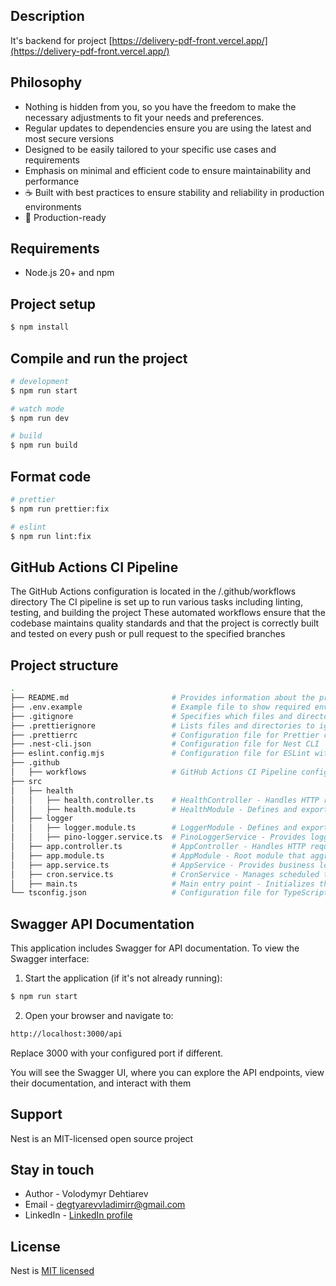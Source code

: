 ## Description

It's backend for project [https://delivery-pdf-front.vercel.app/](https://delivery-pdf-front.vercel.app/)

## Philosophy

- Nothing is hidden from you, so you have the freedom to make the necessary adjustments to fit your needs and preferences.
- Regular updates to dependencies ensure you are using the latest and most secure versions
- Designed to be easily tailored to your specific use cases and requirements
- Emphasis on minimal and efficient code to ensure maintainability and performance
- ☕ Built with best practices to ensure stability and reliability in production environments
- 🚀 Production-ready

## Requirements

- Node.js 20+ and npm

## Project setup

```bash
$ npm install
```

## Compile and run the project

```bash
# development
$ npm run start

# watch mode
$ npm run dev

# build
$ npm run build
```

## Format code

```bash
# prettier
$ npm run prettier:fix

# eslint
$ npm run lint:fix
```

## GitHub Actions CI Pipeline

The GitHub Actions configuration is located in the /.github/workflows directory
The CI pipeline is set up to run various tasks including linting, testing, and building the project
These automated workflows ensure that the codebase maintains quality standards and
that the project is correctly built and tested on every push or pull request to the specified branches

## Project structure

```bash
.
├── README.md                       # Provides information about the project, how to set it up, and how to use it
├── .env.example                    # Example file to show required environment variables
├── .gitignore                      # Specifies which files and directories to ignore in version control
├── .prettierignore                 # Lists files and directories to ignore for Prettier formatting
├── .prettierrc                     # Configuration file for Prettier code formatter
├── .nest-cli.json                  # Configuration file for Nest CLI
├── eslint.config.mjs               # Configuration file for ESLint with ES module syntax
├── .github                         
│   ├── workflows                   # GitHub Actions CI Pipeline config
├── src
│   ├── health
│   │   ├── health.controller.ts    # HealthController - Handles HTTP requests related to health checks
│   │   ├── health.module.ts        # HealthModule - Defines and exports the health-related module
│   ├── logger
│   │   ├── logger.module.ts        # LoggerModule - Defines and exports the logger module
│   │   ├── pino-logger.service.ts  # PinoLoggerService - Provides logging functionality using Pino        
│   ├── app.controller.ts           # AppController - Handles HTTP requests for the root of the application
│   ├── app.module.ts               # AppModule - Root module that aggregates other modules and services
│   ├── app.service.ts              # AppService - Provides business logic and methods used by AppController
│   ├── cron.service.ts             # CronService - Manages scheduled tasks and cron jobs
│   ├── main.ts                     # Main entry point - Initializes the NestJS application and starts the server
└── tsconfig.json                   # Configuration file for TypeScript compiler
```

## Swagger API Documentation

This application includes Swagger for API documentation. To view the Swagger interface:
1. Start the application (if it's not already running):

```bash
$ npm run start
```
2. Open your browser and navigate to:

```bash
http://localhost:3000/api
```
Replace 3000 with your configured port if different.

You will see the Swagger UI, where you can explore the API endpoints, view their documentation, and interact with them

## Support

Nest is an MIT-licensed open source project

## Stay in touch

- Author - Volodymyr Dehtiarev
- Email - [degtyarevvladimirr@gmail.com](mailto:degtyarevvladimirr@gmail.com)
- LinkedIn - [LinkedIn profile](https://www.linkedin.com/in/volodymyr-dehtiarev/)

## License

Nest is [MIT licensed](https://github.com/nestjs/nest/blob/master/LICENSE)